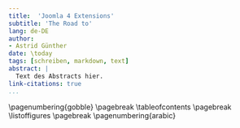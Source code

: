 ```yaml
---
title:  'Joomla 4 Extensions'
subtitle: 'The Road to'
lang: de-DE
author:
- Astrid Günther
date: \today
tags: [schreiben, markdown, text]
abstract: |
  Text des Abstracts hier.
link-citations: true
...
```


\pagenumbering{gobble}
\pagebreak
\tableofcontents
\pagebreak
\listoffigures
\pagebreak
\pagenumbering{arabic}

